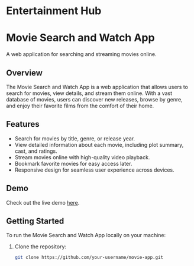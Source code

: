 # Entertainment Hub
# Movie Search and Watch App

A web application for searching and streaming movies online.


## Overview

The Movie Search and Watch App is a web application that allows users to search for movies, view details, and stream them online. With a vast database of movies, users can discover new releases, browse by genre, and enjoy their favorite films from the comfort of their home.

## Features

- Search for movies by title, genre, or release year.
- View detailed information about each movie, including plot summary, cast, and ratings.
- Stream movies online with high-quality video playback.
- Bookmark favorite movies for easy access later.
- Responsive design for seamless user experience across devices.

## Demo

Check out the live demo [here](https://your-username.github.io/movie-app).

## Getting Started

To run the Movie Search and Watch App locally on your machine:
1. Clone the repository:
   ```bash
   git clone https://github.com/your-username/movie-app.git


